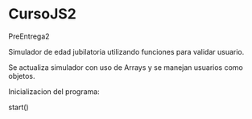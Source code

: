 # CursoJS2
<!-- 
PreEntrega1

Simulador de edad jubilatoria utilizando funciones para validar usuario. 

Se utilizan las herramientas vistas hasta la fecha de entrega del mismo trabajo.-

password = 12345Abc
usuario = usuario1 -->


PreEntrega2

Simulador de edad jubilatoria utilizando funciones para validar usuario.

Se actualiza simulador con uso de Arrays y se manejan usuarios como objetos.

Inicializacion del programa:

start()